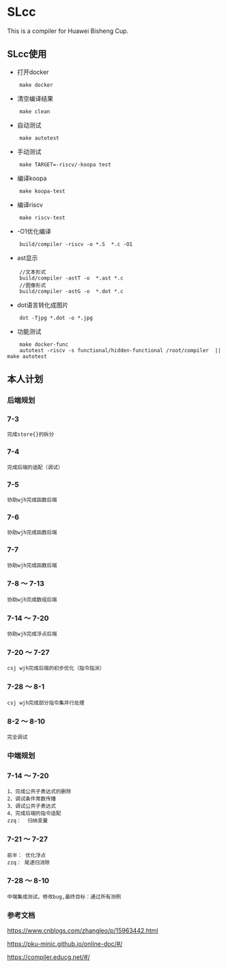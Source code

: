 # SLcc

This is a compiler for Huawei Bisheng Cup.

## SLcc使用

* 打开docker

```shell
    make docker
```

* 清空编译结果

```shell
    make clean
```

* 自动测试

```shell
    make autotest
```

* 手动测试

```shell
    make TARGET=-riscv/-koopa test
```

* 编译koopa

```shell
    make koopa-test
```

* 编译riscv

```shell
    make riscv-test
```

* -O1优化编译

```shell
    build/compiler -riscv -o *.S  *.c -O1
```

* ast显示

```shell
    //文本形式
    build/compiler -astT -o  *.ast *.c 
    //图像形式
    build/compiler -astG -o  *.dot *.c
```

* dot语言转化成图片

```shell
    dot -Tjpg *.dot -o *.jpg
```

* 功能测试

```shell
    make docker-func
    autotest -riscv -s functional/hidden-functional /root/compiler  || make autotest
```

## 本人计划
### 后端规划

### 7-3 
    完成store{}的拆分
### 7-4
    完成后端的适配（调试）
### 7-5
    协助wjh完成函数后端
### 7-6
    协助wjh完成函数后端
### 7-7
    协助wjh完成函数后端
### 7-8 ～ 7-13
    协助wjh完成数组后端
### 7-14 ～ 7-20
    协助wjh完成浮点后端
### 7-20 ～ 7-27
    csj wjh完成后端的初步优化（指令指派）
### 7-28 ～ 8-1
    csj wjh完成部分指令集并行处理
### 8-2 ～ 8-10
    完全调试

### 中端规划

### 7-14 ～ 7-20
    1、完成公共子表达式的删除
    2、调试条件常数传播
    3、调试公共子表达式
    4、完成后端的指令适配
    zzq：  归纳变量

### 7-21 ～ 7-27
    前半： 优化浮点
    zzq： 尾递归消除

### 7-28 ～ 8-10
    中端集成测试，修改bug,最终目标：通过所有测例














### 参考文档

https://www.cnblogs.com/zhangleo/p/15963442.html

https://pku-minic.github.io/online-doc/#/

https://compiler.educg.net/#/











